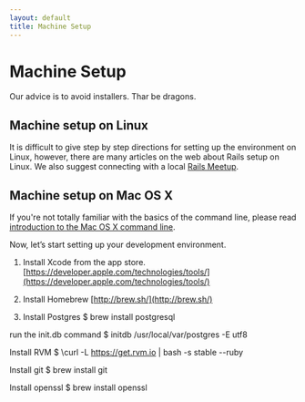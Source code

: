 ```yaml
---
layout: default
title: Machine Setup
---
```


Machine Setup
===

Our advice is to avoid installers. Thar be dragons.

Machine setup on Linux
--
It is difficult to give step by step directions for setting up the environment on Linux, however, there are many articles on the web about Rails setup on Linux.  We also suggest connecting with a local [Rails Meetup](http://www.meetup.com/find/?keywords=rails).

Machine setup on Mac OS X
--
If you're not totally familiar with the basics of the command line, please read [introduction to the Mac OS X command line](http://blog.teamtreehouse.com/introduction-to-the-mac-os-x-command-line).

Now, let’s start setting up your development environment.

1. Install Xcode from the app store.
[https://developer.apple.com/technologies/tools/](https://developer.apple.com/technologies/tools/)

2. Install Homebrew [http://brew.sh/](http://brew.sh/)


3. Install Postgres
$ brew install postgresql

run the init.db command
$ initdb /usr/local/var/postgres -E utf8

Install RVM
$ \curl -L https://get.rvm.io | bash -s stable --ruby

Install git
$ brew install git

Install openssl
$ brew install openssl